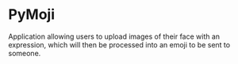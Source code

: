 # PyMoji
Application allowing users to upload images of their face with an expression, which will then be processed into an emoji to be sent to someone.

